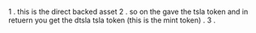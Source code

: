 1 . this is the direct backed asset 
2 . so on the gave the tsla token and in retuern you get the dtsla tsla token (this is the mint token) . 
3 . 